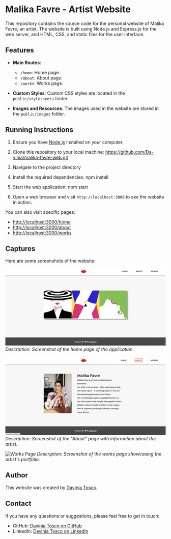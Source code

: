 # Malika Favre - Artist Website

This repository contains the source code for the personal website of Malika Favre, an artist. The website is built using Node.js and Express.js for the web server, and HTML, CSS, and static files for the user interface.

## Features

- **Main Routes**:
  - `/home`: Home page.
  - `/about`: About page.
  - `/works`: Works page.

- **Custom Styles**: Custom CSS styles are located in the `public/stylesheets` folder.

- **Images and Resources**: The images used in the website are stored in the `public/images` folder.

## Running Instructions

1. Ensure you have [Node.js](https://nodejs.org/) installed on your computer.

2. Clone this repository to your local machine: https://github.com/Da-vinia/malika-favre-web.git
   
3. Navigate to the project directory

4. Install the required dependencies: npm install

5. Start the web application: npm start

6. Open a web browser and visit `http://localhost:3000` to see the website in action.
   
  You can also visit specific pages:
- [http://localhost:3000/home](http://localhost:3000/home)
- [http://localhost:3000/about](http://localhost:3000/about)
- [http://localhost:3000/works](http://localhost:3000/works)

## Captures

Here are some screenshots of the website:

![Home Page](https://github.com/Da-vinia/malika-favre-web/blob/main/public/images/readme/home_page.png)
*Description: Screenshot of the home page of the application.*

![About Page](https://github.com/Da-vinia/malika-favre-web/blob/main/public/images/readme/about_page.png)
*Description: Screenshot of the "About" page with information about the artist.*

![Works Page](https://github.com/Da-vinia/malika-favre-web/blob/main/public/images/readme/works_page.png)
*Description: Screenshot of the works page showcasing the artist's portfolio.*

## Author

This website was created by [Davinia Tosco](https://www.daviniatosco.com/).

## Contact

If you have any questions or suggestions, please feel free to get in touch:

- GitHub: [Davinia Tosco on GitHub](https://github.com/Da-vinia)
- LinkedIn: [Davinia Tosco on LinkedIn](https://www.linkedin.com/in/davinia-tosco-abreu/)

